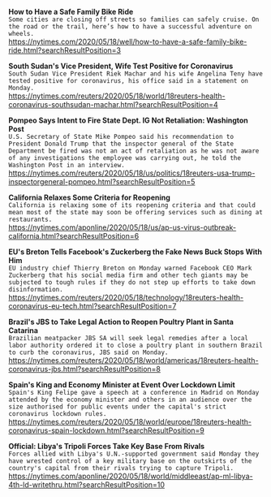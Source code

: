 **How to Have a Safe Family Bike Ride**\
`Some cities are closing off streets so families can safely cruise. On the road or the trail, here’s how to have a successful adventure on wheels.`\
https://nytimes.com/2020/05/18/well/how-to-have-a-safe-family-bike-ride.html?searchResultPosition=3

**South Sudan's Vice President, Wife Test Positive for Coronavirus**\
`South Sudan Vice President Riek Machar and his wife Angelina Teny have tested positive for coronavirus, his office said in a statement on Monday. `\
https://nytimes.com/reuters/2020/05/18/world/18reuters-health-coronavirus-southsudan-machar.html?searchResultPosition=4

**Pompeo Says Intent to Fire State Dept. IG Not Retaliation: Washington Post**\
`U.S. Secretary of State Mike Pompeo said his recommendation to President Donald Trump that the inspector general of the State Department be fired was not an act of retaliation as he was not aware of any investigations the employee was carrying out, he told the Washington Post in an interview.`\
https://nytimes.com/reuters/2020/05/18/us/politics/18reuters-usa-trump-inspectorgeneral-pompeo.html?searchResultPosition=5

**California Relaxes Some Criteria for Reopening**\
`California is relaxing some of its reopening criteria and that could mean most of the state may soon be offering services such as dining at restaurants.`\
https://nytimes.com/aponline/2020/05/18/us/ap-us-virus-outbreak-california.html?searchResultPosition=6

**EU's Breton Tells Facebook's Zuckerberg the Fake News Buck Stops With Him**\
`EU industry chief Thierry Breton on Monday warned Facebook CEO Mark Zuckerberg that his social media firm and other tech giants may be subjected to tough rules if they do not step up efforts to take down disinformation.`\
https://nytimes.com/reuters/2020/05/18/technology/18reuters-health-coronavirus-eu-tech.html?searchResultPosition=7

**Brazil's JBS to Take Legal Action to Reopen Poultry Plant in Santa Catarina**\
`Brazilian meatpacker JBS SA will seek legal remedies after a local labor authority ordered it to close a poultry plant in southern Brazil to curb the coronavirus, JBS said on Monday.`\
https://nytimes.com/reuters/2020/05/18/world/americas/18reuters-health-coronavirus-jbs.html?searchResultPosition=8

**Spain's King and Economy Minister at Event Over Lockdown Limit**\
`Spain's King Felipe gave a speech at a conference in Madrid on Monday attended by the economy minister and others in an audience over the size authorised for public events under the capital's strict coronavirus lockdown rules. `\
https://nytimes.com/reuters/2020/05/18/world/europe/18reuters-health-coronavirus-spain-lockdown.html?searchResultPosition=9

**Official: Libya's Tripoli Forces Take Key Base From Rivals**\
`Forces allied with Libya's U.N.-supported government said Monday they have wrested control of a key military base on the outskirts of the country's capital from their rivals trying to capture Tripoli.`\
https://nytimes.com/aponline/2020/05/18/world/middleeast/ap-ml-libya-4th-ld-writethru.html?searchResultPosition=10

